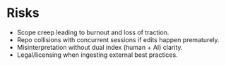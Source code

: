 # Risks

- Scope creep leading to burnout and loss of traction.
- Repo collisions with concurrent sessions if edits happen prematurely.
- Misinterpretation without dual index (human + AI) clarity.
- Legal/licensing when ingesting external best practices.
